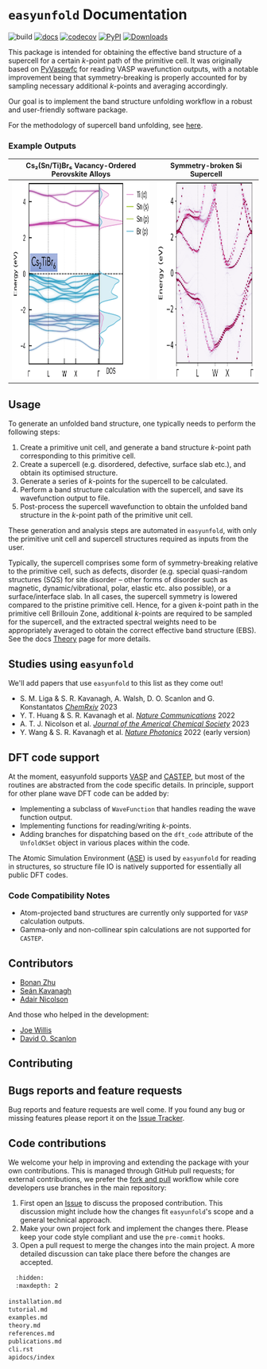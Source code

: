 # `easyunfold` Documentation

![build](https://github.com/SMTG-UCL/easyunfold/actions/workflows/ci.yaml/badge.svg)
[![docs](https://github.com/SMTG-UCL/easyunfold/actions/workflows/docs.yaml/badge.svg)](https://smtg-ucl.github.io/easyunfold/)
[![codecov](https://codecov.io/gh/SMTG-UCL/easyunfold/branch/main/graph/badge.svg?token=XLLWWU5UM2)](https://codecov.io/gh/SMTG-UCL/easyunfold)
[![PyPI](https://img.shields.io/pypi/v/easyunfold)](https://pypi.org/project/easyunfold)
[![Downloads](https://img.shields.io/pypi/dm/easyunfold)](https://smtg-ucl.github.io/easyunfold/)
<!--- When JOSS submitted, add this: [![JOSS](https://joss.theoj.org/papers/10.21105/joss.04817/status.
svg)](https://doi.org/10.21105/joss.)--->

This package is intended for obtaining the effective band structure of a supercell for a certain _k_-point
path of the primitive cell. It was originally based on 
[PyVaspwfc](https://github.com/QijingZheng/VaspBandUnfolding) for reading VASP wavefunction outputs, 
with a notable improvement being that symmetry-breaking is properly accounted for by sampling necessary 
additional _k_-points and averaging accordingly.

Our goal is to implement the band structure unfolding workflow in a robust and user-friendly software 
package.

For the methodology of supercell band unfolding, see 
[here](https://link.aps.org/doi/10.1103/PhysRevB.85.085201).

### Example Outputs
|    Cs₂(Sn/Ti)Br₆ Vacancy-Ordered Perovskite Alloys    |                Symmetry-broken Si Supercell                 |
|:-----------------------------------------------------:|:-----------------------------------------------------------:|
|   <img src="img/CSTB_easyunfold.gif" height="400"/>   | <img src="../examples/Si222/unfold_tall.png" height="400"/> |

## Usage

To generate an unfolded band structure, one typically needs to perform the following steps:

1. Create a primitive unit cell, and generate a band structure _k_-point path corresponding to this 
   primitive cell.
2. Create a supercell (e.g. disordered, defective, surface slab etc.), and obtain its optimised structure.
3. Generate a series of _k_-points for the supercell to be calculated.
4. Perform a band structure calculation with the supercell, and save its wavefunction output to file.
5. Post-process the supercell wavefunction to obtain the unfolded band structure in the _k_-point path 
   of the primitive unit cell.

These generation and analysis steps are automated in `easyunfold`, with only the primitive unit cell and 
supercell structures required as inputs from the user.

Typically, the supercell comprises some form of symmetry-breaking relative to the primitive cell, such 
as defects, disorder (e.g. special quasi-random structures (SQS) for site disorder – other forms of 
disorder such as magnetic, dynamic/vibrational, polar, elastic etc. also possible), or a surface/interface 
slab.
In all cases, the supercell symmetry is lowered compared to the pristine primitive cell.
Hence, for a given _k_-point path in the primitive cell Brillouin Zone, additional _k_-points are 
required to be sampled for the supercell, and the extracted spectral weights need to be appropriately 
averaged to obtain the correct effective band structure (EBS). See the docs 
[Theory](https://smtg-ucl.github.io/easyunfold/theory.html) page for more details.
<!-- when JOSS submitted, add link to paper (discussion of theory) here! -->
<!--- When JOSS submitted, add 'License and Citation' section here --->

## Studies using `easyunfold`

We'll add papers that use `easyunfold` to this list as they come out!

- S. M. Liga & S. R. Kavanagh, A. Walsh, D. O. Scanlon and G. Konstantatos [_ChemRxiv_](https://chemrxiv.org/engage/chemrxiv/article-details/64f8f2c279853bbd783ef2b7) 2023
- Y. T. Huang & S. R. Kavanagh et al. [_Nature Communications_](https://www.nature.com/articles/s41467-022-32669-3) 2022
- A. T. J. Nicolson et al. [_Journal of the Americal Chemical Society_](https://doi.org/10.1021/jacs.2c13336) 2023
- Y. Wang & S. R. Kavanagh et al. [_Nature Photonics_](https://www.nature.com/articles/s41566-021-00950-4) 2022 (early version)

## DFT code support

At the moment, easyunfold supports [VASP](https://www.vasp.at) and [CASTEP](http://www.castep.org), but most of the routines are abstracted from the code specific details.
In principle, support for other plane wave DFT code can be added by:

- Implementing a subclass of `WaveFunction` that handles reading the wave function output.
- Implementing functions for reading/writing _k_-points.
- Adding branches for dispatching based on the `dft_code` attribute of the `UnfoldKSet` object in 
  various places within the code.

The Atomic Simulation Environment ([ASE](https://wiki.fysik.dtu.dk/ase/)) is used by `easyunfold` for 
reading in structures, so structure file IO is natively supported for essentially all public DFT codes.

### Code Compatibility Notes
- Atom-projected band structures are currently only supported for `VASP` calculation outputs.
- Gamma-only and non-collinear spin calculations are not supported for `CASTEP`. 

## Contributors
- [Bonan Zhu](https://github.com/zhubonan)  
- [Seán Kavanagh](https://github.com/kavanase)  
- [Adair Nicolson](https://github.com/adair-nicolson)  

And those who helped in the development:
- [Joe Willis](https://github.com/joebesity)  
- [David O. Scanlon](http://davidscanlon.com/?page_id=5)  

## Contributing
## Bugs reports and feature requests
Bug reports and feature requests are well come.
If you found any bug or missing features please report it on the 
[Issue Tracker](https://github.com/SMTG-UCL/easyunfold/issues).

## Code contributions
We welcome your help in improving and extending the package with your
own contributions. This is managed through GitHub pull requests;
for external contributions, we prefer the
[fork and pull](https://guides.github.com/activities/forking/)
workflow while core developers use branches in the main repository:

1. First open an [Issue](https://github.com/SMTG-UCL/easyunfold/issues) to discuss the proposed 
   contribution. This discussion might include how the changes fit `easyunfold`'s scope and a
  general technical approach.
2. Make your own project fork and implement the changes
  there. Please keep your code style compliant and use the `pre-commit` hooks.
3. Open a pull request to merge the changes into the main
  project. A more detailed discussion can take place there before
  the changes are accepted.


```{toctree}
  :hidden:
  :maxdepth: 2

installation.md
tutorial.md
examples.md
theory.md
references.md
publications.md
cli.rst
apidocs/index
```